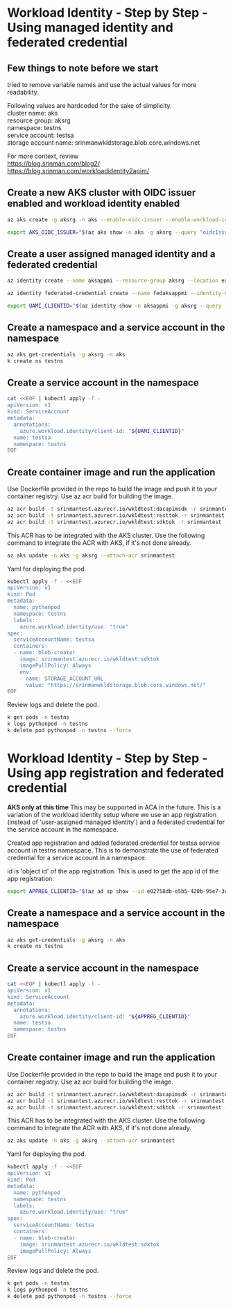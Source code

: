 # Workload Identity - Step by Step   - Using managed identity and federated credential



##  Few things to note before we start


tried to remove variable names and use the actual values for more readability.   

Following values are hardcoded for the sake of simplicity.  
cluster name: aks  
resource group: aksrg  
namespace: testns  
service account: testsa  
storage account name: srinmanwkldstorage.blob.core.windows.net

For more context, review  
https://blog.srinman.com/blog2/  
https://blog.srinman.com/workloadidentity2apim/  



## Create a new AKS cluster with OIDC issuer enabled and workload identity enabled

```bash
az aks create -g aksrg -n aks --enable-oidc-issuer --enable-workload-identity  

export AKS_OIDC_ISSUER="$(az aks show -n aks -g aksrg --query "oidcIssuerProfile.issuerUrl" --output tsv)"
```

## Create a user assigned managed identity and a federated credential

```bash
az identity create --name aksappmi --resource-group aksrg --location eastus2

az identity federated-credential create --name fedaksappmi --identity-name aksappmi --resource-group aksrg --issuer AKS_OIDC_ISSUER --subject system:serviceaccount:testns:testsa --audience api://AzureADTokenExchange 

export UAMI_CLIENTID="$(az identity show -n aksappmi -g aksrg --query 'clientId' --output tsv)"
```

## Create a namespace and a service account in the namespace  

```bash
az aks get-credentials -g aksrg -n aks
k create ns testns 
```

## Create a service account in the namespace  
```bash
cat <<EOF | kubectl apply -f -
apiVersion: v1
kind: ServiceAccount
metadata:
  annotations:
    azure.workload.identity/client-id: "${UAMI_CLIENTID}"
  name: testsa
  namespace: testns
EOF
```

## Create container image and run the application   

Use Dockerfile provided in the repo to build the image and push it to your container registry.  Use az acr build for building the image.    

```bash
az acr build -t srinmantest.azurecr.io/wkldtest:dacapimsdk -r srinmantest .
az acr build -t srinmantest.azurecr.io/wkldtest:resttok -r srinmantest -f Dockerfile_resttok .
az acr build -t srinmantest.azurecr.io/wkldtest:sdktok -r srinmantest -f Dockerfile_sdktok .
```

This ACR has to be integrated with the AKS cluster.  Use the following command to integrate the ACR with AKS, if it's not done already.  

```bash
az aks update -n aks -g aksrg --attach-acr srinmantest
```  

Yaml for deploying the pod.  
```bash
kubectl apply -f - <<EOF
apiVersion: v1
kind: Pod
metadata:
  name: pythonpod
  namespace: testns
  labels:
    azure.workload.identity/use: "true"
spec:
  serviceAccountName: testsa
  containers:
  - name: blob-creator
    image: srinmantest.azurecr.io/wkldtest:sdktok
    imagePullPolicy: Always
    env: 
    - name: STORAGE_ACCOUNT_URL
      value: "https://srinmanwkldstorage.blob.core.windows.net/"
EOF
```

Review logs and delete the pod.  

```bash
k get pods -n testns  
k logs pythonpod -n testns  
k delete pod pythonpod -n testns --force   
```




# Workload Identity - Step by Step  - Using app registration and federated credential

**AKS only at this time**
This may be supported in ACA in the future.  This is a variation of the workload identity setup where we use an app registration (instead of 'user-assigned managed identity') and a federated credential for the service account in the namespace.


Created app registration and added federated credential for testsa service account in testns namespace.  This is to demonstrate the use of federated credential for a service account in a namespace.

id is 'object id' of the app registration.  This is used to get the app id of the app registration.  

```bash
export APPREG_CLIENTID="$(az ad sp show --id e02758db-e5b5-420b-95e7-3d9686e7b3d8 --query 'appId' --output tsv)"
```

## Create a namespace and a service account in the namespace  

```bash
az aks get-credentials -g aksrg -n aks
k create ns testns 
```

## Create a service account in the namespace  
```bash
cat <<EOF | kubectl apply -f -
apiVersion: v1
kind: ServiceAccount
metadata:
  annotations:
    azure.workload.identity/client-id: "${APPREG_CLIENTID}"
  name: testsa
  namespace: testns
EOF
```

## Create container image and run the application   

Use Dockerfile provided in the repo to build the image and push it to your container registry.  Use az acr build for building the image.    

```bash
az acr build -t srinmantest.azurecr.io/wkldtest:dacapimsdk -r srinmantest .
az acr build -t srinmantest.azurecr.io/wkldtest:resttok -r srinmantest -f Dockerfile_resttok .
az acr build -t srinmantest.azurecr.io/wkldtest:sdktok -r srinmantest -f Dockerfile_sdktok .
```

This ACR has to be integrated with the AKS cluster.  Use the following command to integrate the ACR with AKS, if it's not done already.  

```bash
az aks update -n aks -g aksrg --attach-acr srinmantest
```  

Yaml for deploying the pod.  
```bash
kubectl apply -f - <<EOF
apiVersion: v1
kind: Pod
metadata:
  name: pythonpod
  namespace: testns
  labels:
    azure.workload.identity/use: "true"
spec:
  serviceAccountName: testsa
  containers:
  - name: blob-creator
    image: srinmantest.azurecr.io/wkldtest:sdktok
    imagePullPolicy: Always
EOF
```


Review logs and delete the pod.  

```bash
k get pods -n testns  
k logs pythonpod -n testns  
k delete pod pythonpod -n testns --force   
```










